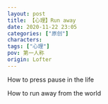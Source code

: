```yaml
---
layout: post
title: 【心理】Run away
date: 2020-11-22 23:05
categories: ["原创"]
characters: 
tags: ["心理"]
pov: 第一人称
origin: Lofter
---
```


How to press pause in the life

How to run away from the world
